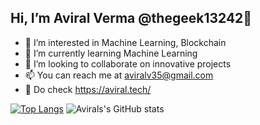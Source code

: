 ## Hi, I’m Aviral Verma @thegeek13242👋 
- 👀 I’m interested in Machine Learning, Blockchain
- 🌱 I’m currently learning Machine Learning
- 👯 I’m looking to collaborate on innovative projects
- 📫 You can reach me at aviralv35@gmail.com
- 🧠 Do check https://aviral.tech/

[![Top Langs](https://github-readme-stats.vercel.app/api/top-langs/?username=thegeek13242&exclude_repo=github-readme-stats&theme=dracula&layout=compact,anuraghazra.github.io)](https://github.com/anuraghazra/github-readme-stats)
![Avirals's GitHub stats](https://github-readme-stats.vercel.app/api?username=thegeek13242&count_private=true&theme=dracula) 
